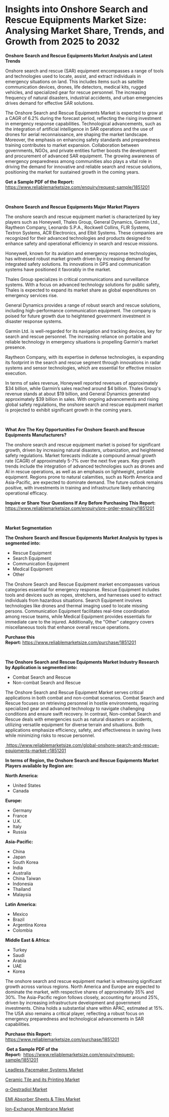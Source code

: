 <p><h1>Insights into Onshore Search and Rescue Equipments Market Size: Analysing Market Share, Trends, and Growth from 2025 to 2032</h1></p><p><strong>Onshore Search and Rescue Equipments Market Analysis and Latest Trends</strong></p>
<p><p>Onshore search and rescue (SAR) equipment encompasses a range of tools and technologies used to locate, assist, and extract individuals in emergency situations on land. This includes items such as satellite communication devices, drones, life detectors, medical kits, rugged vehicles, and specialized gear for rescue personnel. The increasing frequency of natural disasters, industrial accidents, and urban emergencies drives demand for effective SAR solutions.</p><p>The Onshore Search and Rescue Equipments Market is expected to grow at a CAGR of 6.2% during the forecast period, reflecting the rising investment in emergency response capabilities. Technological advancements, such as the integration of artificial intelligence in SAR operations and the use of drones for aerial reconnaissance, are shaping the market landscape. Moreover, the emphasis on enhancing safety standards and preparedness training contributes to market expansion. Collaboration between governments, NGOs, and private entities further boosts the development and procurement of advanced SAR equipment. The growing awareness of emergency preparedness among communities also plays a vital role in driving the demand for innovative and reliable search and rescue solutions, positioning the market for sustained growth in the coming years.</p></p>
<p><strong>Get a Sample PDF of the Report:&nbsp;</strong> <a href="https://www.reliablemarketsize.com/enquiry/request-sample/1851201?utm_campaign=1897&utm_medium=2&utm_source=Github&utm_content=ia&utm_term=07012025&utm_id=onshore-search-and-rescue-equipments">https://www.reliablemarketsize.com/enquiry/request-sample/1851201</a></p>
<p>&nbsp;</p>
<p><strong>Onshore Search and Rescue Equipments Major Market Players</strong></p>
<p><p>The onshore search and rescue equipment market is characterized by key players such as Honeywell, Thales Group, General Dynamics, Garmin Ltd., Raytheon Company, Leonardo S.P.A., Rockwell Collins, FLIR Systems, Textron Systems, ACR Electronics, and Elbit Systems. These companies are recognized for their advanced technologies and products designed to enhance safety and operational efficiency in search and rescue missions.</p><p>Honeywell, known for its aviation and emergency response technologies, has witnessed robust market growth driven by increasing demand for integrated safety solutions. Its innovations in GPS and communication systems have positioned it favorably in the market.</p><p>Thales Group specializes in critical communications and surveillance systems. With a focus on advanced technology solutions for public safety, Thales is expected to expand its market share as global expenditures on emergency services rise.</p><p>General Dynamics provides a range of robust search and rescue solutions, including high-performance communication equipment. The company is poised for future growth due to heightened government investment in disaster response systems.</p><p>Garmin Ltd. is well-regarded for its navigation and tracking devices, key for search and rescue personnel. The increasing reliance on portable and reliable technology in emergency situations is propelling Garmin's market presence.</p><p>Raytheon Company, with its expertise in defense technologies, is expanding its footprint in the search and rescue segment through innovations in radar systems and sensor technologies, which are essential for effective mission execution.</p><p>In terms of sales revenue, Honeywell reported revenues of approximately $34 billion, while Garmin’s sales reached around $4 billion. Thales Group's revenue stands at about $19 billion, and General Dynamics generated approximately $39 billion in sales. With ongoing advancements and rising global safety regulations, the onshore search and rescue equipment market is projected to exhibit significant growth in the coming years.</p></p>
<p>&nbsp;</p>
<p><strong>What Are The Key Opportunities For Onshore Search and Rescue Equipments Manufacturers?</strong></p>
<p><p>The onshore search and rescue equipment market is poised for significant growth, driven by increasing natural disasters, urbanization, and heightened safety regulations. Market forecasts indicate a compound annual growth rate (CAGR) of approximately 5-7% over the next five years. Key growth trends include the integration of advanced technologies such as drones and AI in rescue operations, as well as an emphasis on lightweight, portable equipment. Regions prone to natural calamities, such as North America and Asia-Pacific, are expected to dominate demand. The future outlook remains positive, with investments in training and infrastructure likely enhancing operational efficacy.</p></p>
<p><strong>Inquire or Share Your Questions If Any Before Purchasing This Report:</strong> <a href="https://www.reliablemarketsize.com/enquiry/pre-order-enquiry/1851201?utm_campaign=1897&utm_medium=2&utm_source=Github&utm_content=ia&utm_term=07012025&utm_id=onshore-search-and-rescue-equipments">https://www.reliablemarketsize.com/enquiry/pre-order-enquiry/1851201</a></p>
<p>&nbsp;</p>
<p><strong>Market Segmentation</strong></p>
<p><strong>The Onshore Search and Rescue Equipments Market Analysis by types is segmented into:</strong></p>
<p><ul><li>Rescue Equipment</li><li>Search Equipment</li><li>Communication Equipment</li><li>Medical Equipment</li><li>Other</li></ul></p>
<p><p>The Onshore Search and Rescue Equipment market encompasses various categories essential for emergency response. Rescue Equipment includes tools and devices such as ropes, stretchers, and harnesses used to extract individuals from hazardous situations. Search Equipment involves technologies like drones and thermal imaging used to locate missing persons. Communication Equipment facilitates real-time coordination among rescue teams, while Medical Equipment provides essentials for immediate care to the injured. Additionally, the "Other" category covers miscellaneous tools that enhance overall rescue operations.</p></p>
<p><strong>Purchase this Report:&nbsp;</strong><a href="https://www.reliablemarketsize.com/purchase/1851201?utm_campaign=1897&utm_medium=2&utm_source=Github&utm_content=ia&utm_term=07012025&utm_id=onshore-search-and-rescue-equipments">https://www.reliablemarketsize.com/purchase/1851201</a></p>
<p>&nbsp;</p>
<p><strong>The Onshore Search and Rescue Equipments Market Industry Research by Application is segmented into:</strong></p>
<p><ul><li>Combat Search and Rescue</li><li>Non-combat Search and Rescue</li></ul></p>
<p><p>The Onshore Search and Rescue Equipment Market serves critical applications in both combat and non-combat scenarios. Combat Search and Rescue focuses on retrieving personnel in hostile environments, requiring specialized gear and advanced technology to navigate challenging conditions and ensure swift recovery. In contrast, Non-combat Search and Rescue deals with emergencies such as natural disasters or accidents, utilizing versatile equipment for diverse terrain and situations. Both applications emphasize efficiency, safety, and effectiveness in saving lives while minimizing risks to rescue personnel.</p></p>
<p><a href="https://www.reliablemarketsize.com/global-onshore-search-and-rescue-equipments-market-r1851201?utm_campaign=1897&utm_medium=2&utm_source=Github&utm_content=ia&utm_term=07012025&utm_id=onshore-search-and-rescue-equipments">&nbsp;https://www.reliablemarketsize.com/global-onshore-search-and-rescue-equipments-market-r1851201</a></p>
<p><strong>In terms of Region, the Onshore Search and Rescue Equipments Market Players available by Region are:</strong></p>
<p>
    <p> <strong> North America: </strong>
        <ul>
            <li>United States</li>
            <li>Canada</li>
        </ul>
        </p> 
    <p> <strong> Europe: </strong>
        <ul>
            <li>Germany</li>
            <li>France</li>
            <li>U.K.</li>
            <li>Italy</li>
            <li>Russia</li>
        </ul>
        </p> 
    <p> <strong> Asia-Pacific: </strong>
        <ul>
            <li>China</li>
            <li>Japan</li>
            <li>South Korea</li>
            <li>India</li>
            <li>Australia</li>
            <li>China Taiwan</li>
            <li>Indonesia</li>
            <li>Thailand</li>
            <li>Malaysia</li>
        </ul>
        </p> 
    <p> <strong> Latin America: </strong>
        <ul>
            <li>Mexico</li>
            <li>Brazil</li>
            <li>Argentina Korea</li>
            <li>Colombia</li>
        </ul>
        </p> 
    <p> <strong> Middle East & Africa: </strong>
        <ul>
            <li>Turkey</li>
            <li>Saudi</li>
            <li>Arabia</li>
            <li>UAE</li>
            <li>Korea</li>
        </ul>
    </p>
    </p>
<p><p>The onshore search and rescue equipment market is witnessing significant growth across various regions. North America and Europe are expected to dominate the market, with respective shares of approximately 35% and 30%. The Asia-Pacific region follows closely, accounting for around 25%, driven by increasing infrastructure development and government investments. China holds a substantial share within APAC, estimated at 15%. The USA also remains a critical player, reflecting a robust focus on emergency preparedness and technological advancements in SAR capabilities.</p></p>
<p><strong>Purchase this Report: </strong><a href="https://www.reliablemarketsize.com/purchase/1851201?utm_campaign=1897&utm_medium=2&utm_source=Github&utm_content=ia&utm_term=07012025&utm_id=onshore-search-and-rescue-equipments">https://www.reliablemarketsize.com/purchase/1851201</a></p>
<p>&nbsp;<strong>Get a Sample PDF of the Report:&nbsp;&nbsp;</strong><a href="https://www.reliablemarketsize.com/enquiry/request-sample/1851201?utm_campaign=1897&utm_medium=2&utm_source=Github&utm_content=ia&utm_term=07012025&utm_id=onshore-search-and-rescue-equipments">https://www.reliablemarketsize.com/enquiry/request-sample/1851201</a></p>
<p><strong></strong></p>
<p><p><a href="https://github.com/ChiragRP21/Market-Research-Report-List-6/blob/main/leadless-pacemaker-systems-market.md?utm_campaign=1897&utm_medium=2&utm_source=Github&utm_content=ia&utm_term=07012025&utm_id=onshore-search-and-rescue-equipments">Leadless Pacemaker Systems Market</a></p><p><a href="https://www.linkedin.com/pulse/exploring-growth-potential-ceramic-tile-its-printing-market-0msze?utm_campaign=1897&utm_medium=2&utm_source=Github&utm_content=ia&utm_term=07012025&utm_id=onshore-search-and-rescue-equipments">Ceramic Tile and its Printing Market</a></p><p><a href="https://www.linkedin.com/pulse/projected-revenue-demand-%CE%B1-oestradiol-market-118-cagr-growth-swrfe?utm_campaign=1897&utm_medium=2&utm_source=Github&utm_content=ia&utm_term=07012025&utm_id=onshore-search-and-rescue-equipments">α-Oestradiol Market</a></p><p><a href="https://www.linkedin.com/pulse/insights-emi-absorber-sheets-tiles-market-analysis-growth-factors-w8vic?utm_campaign=1897&utm_medium=2&utm_source=Github&utm_content=ia&utm_term=07012025&utm_id=onshore-search-and-rescue-equipments">EMI Absorber Sheets & Tiles Market</a></p><p><a href="https://www.linkedin.com/pulse/deep-dive-ion-exchange-membrane-market-growth-114-cagr-acdte?utm_campaign=1897&utm_medium=2&utm_source=Github&utm_content=ia&utm_term=07012025&utm_id=onshore-search-and-rescue-equipments">Ion-Exchange Membrane Market</a></p></p>